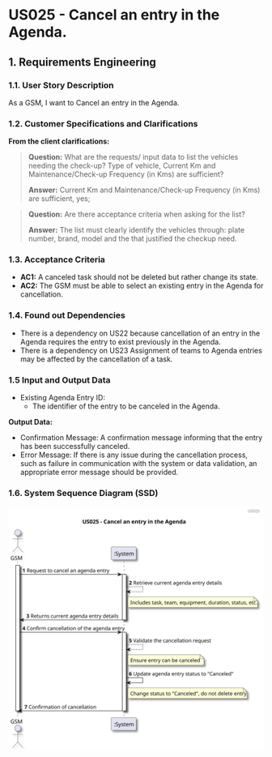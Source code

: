 # US025 - Cancel an entry in the Agenda. 


## 1. Requirements Engineering

### 1.1. User Story Description

As a GSM, I want to Cancel an entry in the Agenda.

### 1.2. Customer Specifications and Clarifications 

**From the client clarifications:**

> **Question:** What are the requests/ input data to list the vehicles needing the check-up?
> Type of vehicle, Current Km and Maintenance/Check-up Frequency (in Kms) are sufficient?
>
> **Answer:** Current Km and Maintenance/Check-up Frequency (in Kms) are sufficient, yes;

> **Question:** Are there acceptance criteria when asking for the list?
>
> **Answer:** The list must clearly identify the vehicles through: plate number, brand, model and the that justified the checkup need.

### 1.3. Acceptance Criteria

* **AC1:** A canceled task should not be deleted but rather change its
  state.
* **AC2:** The GSM must be able to select an existing entry in the Agenda for cancellation.

### 1.4. Found out Dependencies

* There is a dependency on US22 because cancellation of an entry in the Agenda requires the entry to exist previously in the Agenda.
* There is a dependency on US23 Assignment of teams to Agenda entries may be affected by the cancellation of a task.


### 1.5 Input and Output Data
	
* Existing Agenda Entry ID:
  * The identifier of the entry to be canceled in the Agenda.

**Output Data:**

* Confirmation Message: A confirmation message informing that the entry has been successfully canceled.
* Error Message: If there is any issue during the cancellation process, such as failure in communication with the system or data validation, an appropriate error message should be provided.

### 1.6. System Sequence Diagram (SSD)

![us025](svg/us025-sequence_diagram.svg)


